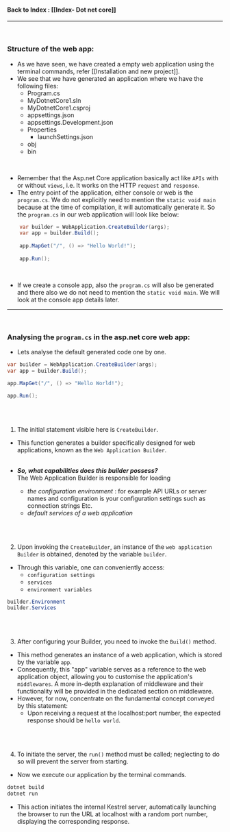 
#### Back to Index : [[Index- Dot net core]]

---

</br>

### **Structure of the web app**:

- As we have seen, we have created a empty web application using the terminal commands, refer [[Installation and new project]].
- We see that we have generated an application where we have the following files:
	- Program.cs
	- MyDotnetCore1.sln
	- MyDotnetCore1.csproj
	- appsettings.json
	- appsettings.Development.json
	- Properties
		- launchSettings.json
	- obj
	- bin

</br>

- Remember that the Asp.net Core application basically act like `APIs` with or without `views`, i.e. It works on the HTTP `request` and `response`.
- The entry point of the application, either console or web is the `program.cs`. We do not explicitly need to mention the `static void main` because at the time of compilation, it will automatically generate it. So the `program.cs` in our web application will look like below:


```cs
	var builder = WebApplication.CreateBuilder(args);
	var app = builder.Build();
	
	app.MapGet("/", () => "Hello World!");
	
	app.Run();
```


</br>

- If we create a console app, also the `program.cs` will also be generated and there also we do not need to mention the `static void main`. We will look at the console app details later.


---

</br>

### **Analysing the `program.cs` in the asp.net core web app**:

- Lets analyse the default generated code one by one.

```cs
var builder = WebApplication.CreateBuilder(args);
var app = builder.Build();

app.MapGet("/", () => "Hello World!");

app.Run();
```

<br></br>


1) The initial statement visible here is `CreateBuilder`. 
- This function generates a builder specifically designed for web applications, known as the `Web Application Builder`. 
</br></br>

- ***So, what capabilities does this builder possess?*** </br>
	The Web Application Builder is responsible for loading 
	- _the configuration environment_  : for example API URLs or server names and configuration is your configuration settings such as connection strings Etc.
	- _default services of a web application_ 

</br></br>

2) Upon invoking the `CreateBuilder`, an instance of the `web application Builder` is obtained, denoted by the variable `builder`. 
- Through this variable, one can conveniently access: 
	- `configuration settings`
	- `services` 
	- `environment variables`

```cs
builder.Environment
builder.Services
```


</br></br>

3) After configuring your Builder, you need to invoke the `Build()` method. 

- This method generates an instance of a web application, which is stored by the variable `app`. 
- Consequently, this "app" variable serves as a reference to the web application object, allowing you to customise the application's `middlewares`. 
	A more in-depth explanation of middleware and their functionality will be provided in the dedicated section on middleware. 
- However, for now, concentrate on the fundamental concept conveyed by this statement: 
	- Upon receiving a request at the localhost:port number, the expected response should be `hello world`. 

</br></br>

4) To initiate the server, the `run()` method must be called; neglecting to do so will prevent the server from starting. 
- Now we execute our application by the terminal commands.
```cmd
dotnet build
dotnet run
```

- This action initiates the internal Kestrel server, automatically launching the browser to run the URL at localhost with a random port number, displaying the corresponding response.